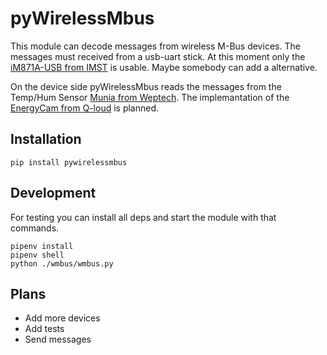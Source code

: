 # pyWirelessMbus

This module can decode messages from wireless M-Bus devices. The messages must received from a usb-uart stick. At this moment only the [iM871A-USB from IMST](https://shop.imst.de/wireless-modules/usb-radio-products/10/im871a-usb-wireless-m-bus-usb-adapter-868-mhz) is usable. Maybe somebody can add a alternative.

On the device side pyWirelessMbus reads the messages from the Temp/Hum Sensor [Munia from Weptech](https://www.weptech.de/en/wireless-m-bus/humidity-temperature-sensor-munia.html). The implemantation of the [EnergyCam from Q-loud](https://www.q-loud.de/energycam) is planned.

## Installation

```
pip install pywirelessmbus
```

## Development

For testing you can install all deps and start the module with that commands.

```
pipenv install
pipenv shell
python ./wmbus/wmbus.py
```

## Plans

- Add more devices
- Add tests
- Send messages
